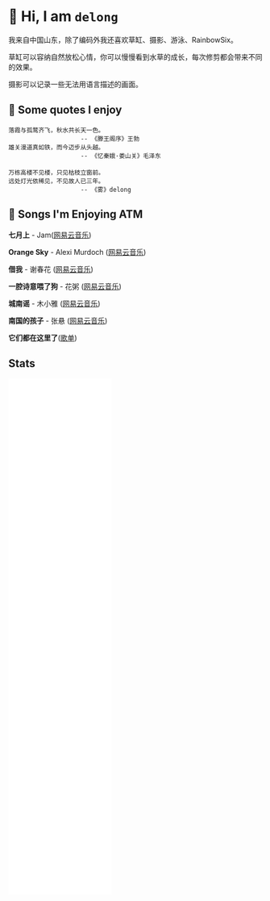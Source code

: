 # :wave: Hi, I am `delong`

我来自中国山东，除了编码外我还喜欢草缸、摄影、游泳、RainbowSix。

草缸可以容纳自然放松心情，你可以慢慢看到水草的成长，每次修剪都会带来不同的效果。

摄影可以记录一些无法用语言描述的画面。



## 📖 Some quotes I enjoy

```
落霞与孤鹜齐飞，秋水共长天一色。
					-- 《滕王阁序》王勃
雄关漫道真如铁，而今迈步从头越。
					-- 《忆秦娥·娄山关》毛泽东
					
万栋高楼不见楼，只见枯枝立窗前。
远处灯光依稀见，不见故人已三年。
					-- 《雾》delong
```

## 🎵 Songs I'm Enjoying ATM
**七月上** - Jam([网易云音乐](https://music.163.com/#/song?id=31445554))

**Orange Sky** - Alexi Murdoch ([网易云音乐](https://music.163.com/#/song?id=16321379))

**借我** - 谢春花 ([网易云音乐](https://music.163.com/#/song?id=408814900))

**一腔诗意喂了狗** - 花粥 ([网易云音乐](https://music.163.com/#/song?id=460542191))

**城南谣** - 木小雅 ([网易云音乐](https://music.163.com/#/song?id=862099930))

**南国的孩子** - 张悬 ([网易云音乐](https://music.163.com/#/song?id=326708))



**它们都在这里了**([歌单](https://y.music.163.com/m/playlist?app_version=8.9.90&id=2086393068&userid=1360983921&dlt=0846&creatorId=1360983921))

## Stats 
![Metrics](/github-metrics.svg)
